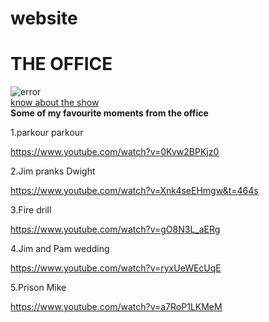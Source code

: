 # website
<!DOCTYPE html>
<html lang="en">
<head>
    <meta charset="UTF-8">
    <meta name="viewport" content="width=device-width, initial-scale=1.0">
    <title>website</title>
</head>
<body>
    <h1>THE OFFICE</h1>
    <img src="https://i.pinimg.com/564x/72/b6/d7/72b6d7eddd670aaa9fbc4d1466eba9ee.jpg"alt=error><br>
    <a href="https://en.wikipedia.org/wiki/The_Office_(American_TV_series)">know about the show</a><br>
    <a></a>
    <b>Some of my favourite moments from the office</b>
    <p>1.parkour parkour</p>
    <a href="https://www.youtube.com/watch?v=0Kvw2BPKjz0"target="_blank">https://www.youtube.com/watch?v=0Kvw2BPKjz0</a>
    <p>2.Jim pranks Dwight</p>
    <a href="https://www.youtube.com/watch?v=Xnk4seEHmgw&t=464s"target="_blank">https://www.youtube.com/watch?v=Xnk4seEHmgw&t=464s</a>
    <p>3.Fire drill</p>
    <a href="https://www.youtube.com/watch?v=gO8N3L_aERg"target="_blank">https://www.youtube.com/watch?v=gO8N3L_aERg</a>
    <p>4.Jim and Pam wedding</p>
    <a href="https://www.youtube.com/watch?v=ryxUeWEcUqE"target="_blank">https://www.youtube.com/watch?v=ryxUeWEcUqE</a>
    <p>5.Prison Mike</p>
    <a href="https://www.youtube.com/watch?v=a7RoP1LKMeM"target="_blank">https://www.youtube.com/watch?v=a7RoP1LKMeM</a>
    

    

</body>
</html>
